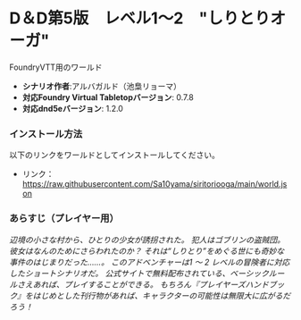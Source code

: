 # D＆D第5版　レベル1～2　"しりとりオーガ"
FoundryVTT用のワールド

* **シナリオ作者**:アルバガルド（池梟リョーマ）
* **対応Foundry Virtual Tabletopバージョン**: 0.7.8
* **対応dnd5eバージョン**: 1.2.0

### インストール方法

以下のリンクをワールドとしてインストールしてください。

* リンク：https://raw.githubusercontent.com/Sa10yama/siritoriooga/main/world.json

### あらすじ（プレイヤー用）
*辺境の小さな村から、ひとりの少女が誘拐された。*
*犯人はゴブリンの盗賊団。*
*彼女はなんのためにさらわれたのか？*
*それは“しりとり”をめぐる世にも奇妙な事件のはじまりだった……。*
*このアドベンチャーは1 ～ 2 レベルの冒険者に対応したショートシナリオだ。*
*公式サイトで無料配布されている、ベーシックルールさえあれば、プレイすることができる。*
*もちろん『プレイヤーズハンドブック』をはじめとした刊行物があれば、キャラクターの可能性は無限大に広がるだろう！*
